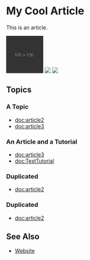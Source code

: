 # My Cool Article

This is an article.

![](figure1.png)
![](figure1)
![](images/figure1.png)

## Topics

### A Topic

- <doc:article2>
- <doc:article3>

### An Article and a Tutorial

- <doc:article3>
- <doc:TestTutorial>

### Duplicated

- <doc:article2>

### Duplicated

- <doc:article2>


## See Also

- [Website](https://www.website.com)

<!-- Copyright (c) 2021 Apple Inc and the Swift Project authors. All Rights Reserved. -->

